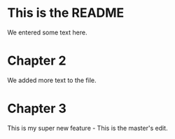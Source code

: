 # This is the README

We entered some text here.

# Chapter 2

We added more text to the file.

# Chapter 3

This is my super new feature - This is the master's edit.
